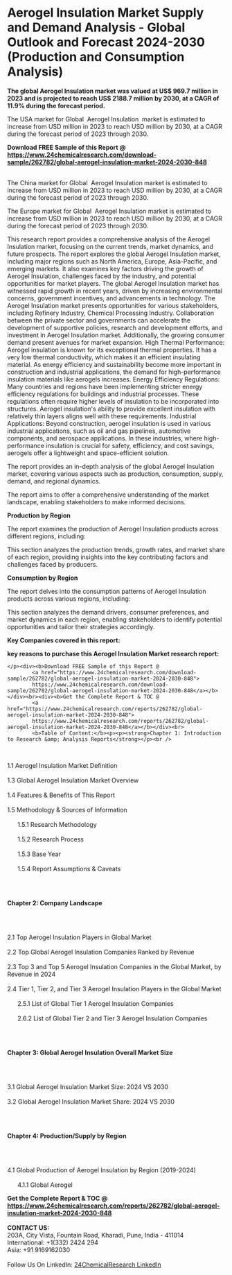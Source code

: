 <h1>Aerogel Insulation Market Supply and Demand Analysis - Global Outlook and Forecast 2024-2030 (Production and Consumption Analysis)</h1><p><strong>The global Aerogel Insulation market was valued at US$ 969.7 million in 2023 and is projected to reach US$ 2188.7 million by 2030, at a CAGR of 11.9% during the forecast period. </strong></p><p>
</p><p>The USA market for Global  Aerogel Insulation  market is estimated to increase from USD million in 2023 to reach USD million by 2030, at a CAGR during the forecast period of 2023 through 2030.</p><div><b>Download FREE Sample of this Report @ 
            <a href="https://www.24chemicalresearch.com/download-sample/262782/global-aerogel-insulation-market-2024-2030-848">
            https://www.24chemicalresearch.com/download-sample/262782/global-aerogel-insulation-market-2024-2030-848</a></b></div><br><p>
</p><p>The China market for Global  Aerogel Insulation market is estimated to increase from USD million in 2023 to reach USD million by 2030, at a CAGR during the forecast period of 2023 through 2030.</p><p>
</p><p>The Europe market for Global  Aerogel Insulation market is estimated to increase from USD million in 2023 to reach USD million by 2030, at a CAGR during the forecast period of 2023 through 2030.</p><p>
</p><p>This research report provides a comprehensive analysis of the Aerogel Insulation market, focusing on the current trends, market dynamics, and future prospects. The report explores the global Aerogel Insulation market, including major regions such as North America, Europe, Asia-Pacific, and emerging markets. It also examines key factors driving the growth of Aerogel Insulation, challenges faced by the industry, and potential opportunities for market players. The global Aerogel Insulation market has witnessed rapid growth in recent years, driven by increasing environmental concerns, government incentives, and advancements in technology. The Aerogel Insulation market presents opportunities for various stakeholders, including Refinery Industry, Chemical Processing Industry. Collaboration between the private sector and governments can accelerate the development of supportive policies, research and development efforts, and investment in Aerogel Insulation market. Additionally, the growing consumer demand present avenues for market expansion. High Thermal Performance: Aerogel insulation is known for its exceptional thermal properties. It has a very low thermal conductivity, which makes it an efficient insulating material. As energy efficiency and sustainability become more important in construction and industrial applications, the demand for high-performance insulation materials like aerogels increases. Energy Efficiency Regulations: Many countries and regions have been implementing stricter energy efficiency regulations for buildings and industrial processes. These regulations often require higher levels of insulation to be incorporated into structures. Aerogel insulation's ability to provide excellent insulation with relatively thin layers aligns well with these requirements. Industrial Applications: Beyond construction, aerogel insulation is used in various industrial applications, such as oil and gas pipelines, automotive components, and aerospace applications. In these industries, where high-performance insulation is crucial for safety, efficiency, and cost savings, aerogels offer a lightweight and space-efficient solution.</p><p>
</p><p>The report provides an in-depth analysis of the global Aerogel Insulation market, covering various aspects such as production, consumption, supply, demand, and regional dynamics.</p><p>
</p><p>The report aims to offer a comprehensive understanding of the market landscape, enabling stakeholders to make informed decisions.</p><p>
</p><p><strong>Production by Region</strong></p><p>
</p><p>The report examines the production of Aerogel Insulation products across different regions, including:</p><p>
</p><p>
</p><p>This section analyzes the production trends, growth rates, and market share of each region, providing insights into the key contributing factors and challenges faced by producers.</p><p>
</p><p><strong>Consumption by Region</strong></p><p>
</p><p>The report delves into the consumption patterns of Aerogel Insulation products across various regions, including:</p><p>
</p><p>
</p><p>This section analyzes the demand drivers, consumer preferences, and market dynamics in each region, enabling stakeholders to identify potential opportunities and tailor their strategies accordingly.</p><p>
<strong>Key Companies covered in this report:</strong></p><p>
</p><p>
</p><p><strong>key reasons to purchase this Aerogel Insulation Market research report:</strong></p><p>

	</p><div><b>Download FREE Sample of this Report @ 
            <a href="https://www.24chemicalresearch.com/download-sample/262782/global-aerogel-insulation-market-2024-2030-848">
            https://www.24chemicalresearch.com/download-sample/262782/global-aerogel-insulation-market-2024-2030-848</a></b></div><br><div><b>Get the Complete Report & TOC @ 
            <a href="https://www.24chemicalresearch.com/reports/262782/global-aerogel-insulation-market-2024-2030-848">
            https://www.24chemicalresearch.com/reports/262782/global-aerogel-insulation-market-2024-2030-848</a></b></div><br>
            <b>Table of Content:</b><p><p><strong>Chapter 1: Introduction to Research &amp; Analysis Reports</strong></p><br />
<br />
<p>1.1 Aerogel Insulation Market Definition<br /><br />
1.3 Global Aerogel Insulation Market Overview<br /><br />
1.4 Features &amp; Benefits of This Report<br /><br />
1.5 Methodology &amp; Sources of Information<br /><br />
&nbsp;&nbsp;&nbsp;&nbsp;&nbsp; 1.5.1 Research Methodology<br /><br />
&nbsp;&nbsp;&nbsp;&nbsp;&nbsp; 1.5.2 Research Process<br /><br />
&nbsp;&nbsp;&nbsp;&nbsp;&nbsp; 1.5.3 Base Year<br /><br />
&nbsp;&nbsp;&nbsp;&nbsp;&nbsp; 1.5.4 Report Assumptions &amp; Caveats</p><br />
<br />
<p><strong>Chapter 2: Company Landscape</strong></p><br />
<br />
<p>2.1 Top Aerogel Insulation Players in Global Market<br /><br />
2.2 Top Global Aerogel Insulation Companies Ranked by Revenue<br /><br />
2.3 Top 3 and Top 5 Aerogel Insulation Companies in the Global Market, by Revenue in 2024<br /><br />
2.4 Tier 1, Tier 2, and Tier 3 Aerogel Insulation Players in the Global Market<br /><br />
&nbsp;&nbsp;&nbsp;&nbsp;&nbsp; 2.5.1 List of Global Tier 1 Aerogel Insulation Companies<br /><br />
&nbsp;&nbsp;&nbsp;&nbsp;&nbsp; 2.6.2 List of Global Tier 2 and Tier 3 Aerogel Insulation Companies</p><br />
<br />
<p><strong>Chapter 3: Global Aerogel Insulation Overall Market Size</strong></p><br />
<br />
<p>3.1 Global Aerogel Insulation Market Size: 2024 VS 2030<br /><br />
3.2 Global Aerogel Insulation Market Share: 2024 VS 2030</p><br />
<br />
<p><strong>Chapter 4: Production/Supply by Region</strong></p><br />
<br />
<p>4.1 Global Production of Aerogel Insulation by Region (2019-2024)<br /><br />
&nbsp;&nbsp;&nbsp;&nbsp;&nbsp; 4.1.1 Global Aerogel </p><div><b>Get the Complete Report & TOC @ 
            <a href="https://www.24chemicalresearch.com/reports/262782/global-aerogel-insulation-market-2024-2030-848">
            https://www.24chemicalresearch.com/reports/262782/global-aerogel-insulation-market-2024-2030-848</a></b></div><br><b>CONTACT US:</b><br>
            203A, City Vista, Fountain Road, Kharadi, Pune, India - 411014<br>
            International: +1(332) 2424 294<br>
            Asia: +91 9169162030 <br><br>
            Follow Us On LinkedIn: <a href="https://www.linkedin.com/company/24chemicalresearch/">24ChemicalResearch LinkedIn</a>